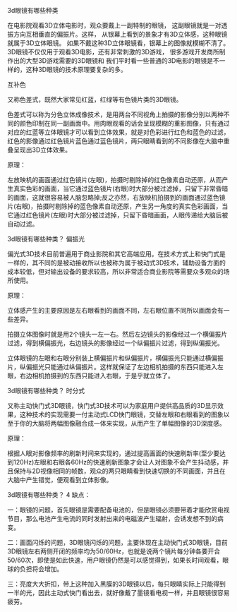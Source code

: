 3d眼镜有哪些种类

在电影院观看3D立体电影时，观众要戴上一副特制的眼镜，
这副眼镜就是一对透振方向互相垂直的偏振片。这样，
从银幕上看到的景象才有3D立体感，这种眼镜就属于3D立体眼镜。
如果不戴这种3D立体眼镜看，银幕上的图像就模糊不清了。
3D眼镜不仅仅用于观看3D电影，还有非常刺激的3D游戏，
很多游戏开发商所制作出的大型3D游戏需要的3D眼镜和
我们平时看一些普通的3D电影的眼镜是不一样的，这种3D眼镜的技术原理要复杂的多。


互补色

又称色差式，既然大家常见红蓝，红绿等有色镜片类的3D眼镜。

色差式可以称为分色立体成像技术，是用两台不同视角上拍摄的影像分别以两种不同的颜色印制在同一副画面中。用肉眼观看的话会呈现模糊的重影图像，只有通过对应的红蓝等立体眼镜才可以看到立体效果，就是对色彩进行红色和蓝色的过滤，红色的影像通过红色镜片蓝色通过蓝色镜片，两只眼睛看到的不同影像在大脑中重叠呈现出3D立体效果。



原理：

左放映机的画面通过红色镜片(左眼)，拍摄时剔除掉的红色像素自动还原，从而产生真实色彩的画面，当它通过蓝色镜片(右眼)时大部分被过滤掉，只留下非常昏暗的画面，这就很容易被人脑忽略掉;反之亦然，右放映机拍摄到的画面通过蓝色镜片(右眼)，拍摄时剔除掉的蓝色像素自动还原，产生另一角度的真实色彩画面，当它通过红色镜片(左眼)时大部分被过滤掉，只留下昏暗画面，人眼传递给大脑后被自动过滤。

3d眼镜有哪些种类？
偏振光

偏光式3D技术目前普遍用于商业影院和其它高端应用。在技术方式上和快门式是一样的，其不同的是被动接收所以也被称为属于被动式3D技术，辅助设备方面的成本较低，但对输出设备的要求较高，所以非常适合商业影院等需要众多观众的场所使用。

原理：

立体感产生的主要原因是左右眼看到的画面不同，左右眼位置不同所以画面会有一些差异。

拍摄立体图像时就是用2个镜头一左一右。然后左边镜头的影像经过一个横偏振片过滤，得到横偏振光，右边镜头的影像经过一个纵偏振片过滤，得到纵偏振光。

立体眼镜的左眼和右眼分别装上横偏振片和纵偏振片，横偏振光只能通过横偏振片，纵偏振光只能通过纵偏振片。这样就保证了左边相机拍摄的东西只能进入左眼，右边相机拍摄到的东西只能进入右眼，于是乎就立体了。



3d眼镜有哪些种类？
时分式

又称主动快门式3D眼镜，快门式3D技术可以为家庭用户提供高品质的3D显示效果，这种技术的实现需要一付主动式LCD快门眼镜，交替左眼和右眼看到的图象以至于你的大脑将两幅图像融合成一体来实现，从而产生了单幅图像的3D深度感。

原理：

根据人眼对影像频率的刷新时间来实现的，通过提高画面的快速刷新率(至少要达到120Hz)左眼和右眼各60Hz的快速刷新图象才会让人对图象不会产生抖动感，并且保持与2D视像相同的帧数，观众的两只眼睛看到快速切换的不同画面，并且在大脑中产生错觉，便观看到立体影像。



3d眼镜有哪些种类？
4
缺点：

一：眼镜的问题，首先眼镜是需要配备电池的，但是眼镜必须要带着才能欣赏电视节目，那么电池产生电流的同时发射出来的电磁波产生辐射，会诱发想不到的病变。

二：画面闪烁的问题，3D眼镜闪烁的问题，主要体现在主动快门式3D眼镜，目前3D眼镜左右两侧开闭的频率均为50/60Hz，也就是说两个镜片每分钟各要开合50/60次，即使是如此快速，用户眼镜仍然是可以感觉得到，如果长时间观看，眼球的负担将会增加。

三：亮度大大折扣，带上这种加入黑膜的3D眼镜以后，每只眼睛实际上只能得到一半的光，因此主动式快门看出去，就好像戴了墨镜看电视一样，并且眼镜很容易疲劳。
